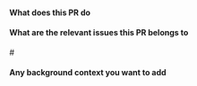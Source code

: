 <!-- Dive straight into opportunities near you by joining a Developer Circle nearest to you :
👉  https://developers.facebook.com/developercircles/join/ -->

#### What does this PR do

#### What are the relevant issues this PR belongs to

#<NUMBER>

#### Any background context you want to add
